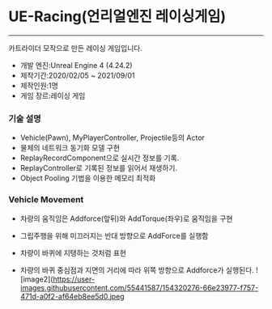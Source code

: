 # UE-Racing(언리얼엔진 레이싱게임)
---
카트라이더 모작으로 만든 레이싱 게임입니다.

* 개발 엔진:Unreal Engine 4 (4.24.2)
* 제작기간:2020/02/05 ~ 2021/09/01​
* 제작인원:1명​
* 게임 장르:레이싱 게임​

### 기술 설명​
* Vehicle(Pawn), MyPlayerController, Projectile등의 Actor ​
* 물체의 네트워크 동기화 모델 구현
* ReplayRecordComponent으로 실시간 정보를 기록.​
* ReplayController로 기록된 정보를 읽어서 재생하기.​
* Object Pooling 기법을 이용한 메모리 최적화​

### Vehicle Movement

* 차량의 움직임은 Addforce(앞뒤)와 AddTorque(좌우)로 움직임을 구현​

* 그립주행을 위해 미끄러지는 반대 방향으로 AddForce를 실행함​

* 차량이 바퀴에 지탱하는 것처럼 표현​

* 차량의 바퀴 중심점과 지면의 거리에 따라 위쪽 방향으로 Addforce가 실행된다.​
![image2](https://user-images.githubusercontent.com/55441587/154320276-66e23977-f757-471d-a0f2-af64eb8ee5d0.jpeg
